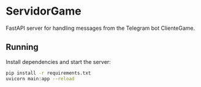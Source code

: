# ServidorGame

FastAPI server for handling messages from the Telegram bot ClienteGame.

## Running

Install dependencies and start the server:

```bash
pip install -r requirements.txt
uvicorn main:app --reload
```
